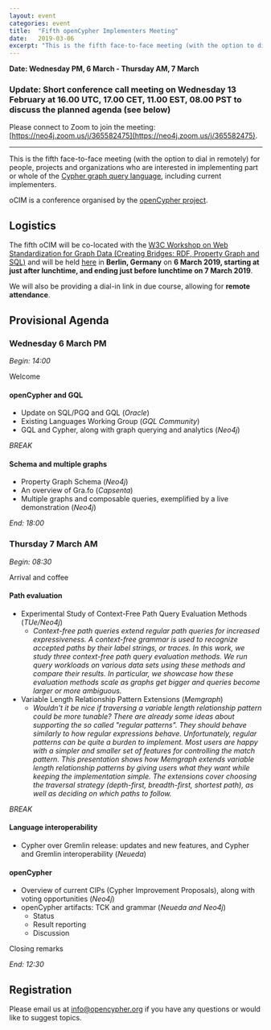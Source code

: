 ```yaml
---
layout: event
categories: event
title:  "Fifth openCypher Implementers Meeting"
date:   2019-03-06
excerpt: "This is the fifth face-to-face meeting (with the option to dial in remotely) for people, projects and organizations interested in participating in the openCypher project."
---
```

**Date: Wednesday PM, 6 March - Thursday AM, 7 March**

### **Update**: Short conference call meeting on Wednesday 13 February at 16.00 UTC, 17.00 CET, 11.00 EST, 08.00 PST to discuss the planned agenda (see below)

Please connect to Zoom to join the meeting: [https://neo4j.zoom.us/j/365582475](https://neo4j.zoom.us/j/365582475).

---

This is the fifth face-to-face meeting (with the option to dial in remotely) for people, projects and organizations who are interested in implementing part or whole of the [Cypher graph query language](https://neo4j.com/developer/cypher/), including current implementers.

oCIM is a conference organised by the [openCypher project](http://www.opencypher.org).

## Logistics

The fifth oCIM will be co-located with the [W3C Workshop on Web Standardization for Graph Data (Creating Bridges: RDF, Property Graph and SQL)](https://www.w3.org/Data/events/data-ws-2019/index.html) and will be held [here](https://www.w3.org/Data/events/data-ws-2019/cfp.html#location) in **Berlin, Germany** on **6 March 2019, starting at just after lunchtime, and ending just before lunchtime on 7 March 2019**.

We will also be providing a dial-in link in due course, allowing for **remote attendance**.

## Provisional Agenda

### Wednesday 6 March PM

*Begin: 14:00* 

Welcome

#### openCypher and GQL

* Update on SQL/PGQ and GQL (_Oracle_)
* Existing Languages Working Group (_GQL Community_)
* GQL and Cypher, along with graph querying and analytics (_Neo4j_)

*BREAK*

#### Schema and multiple graphs

* Property Graph Schema (_Neo4j_)
* An overview of Gra.fo (_Capsenta_)
* Multiple graphs and composable queries, exemplified by a live demonstration (_Neo4j_)

*End: 18:00*

### Thursday 7 March AM

*Begin: 08:30*

Arrival and coffee

#### Path evaluation

* Experimental Study of Context-Free Path Query Evaluation Methods (_TUe/Neo4j_)
   * _Context-free path queries extend regular path queries for increased expressiveness. A context-free grammar is used to recognize accepted paths by their label strings, or traces. In this work, we study three context-free path query evaluation methods. We run query workloads on various data sets using these methods and compare their results. In particular, we showcase how these evaluation methods scale as graphs get bigger and queries become larger or more ambiguous._
* Variable Length Relationship Pattern Extensions (_Memgraph_)
   * _Wouldn't it be nice if traversing a variable length relationship pattern could be more tunable? There are already some ideas about supporting the so called "regular patterns". They should behave similarly to how regular expressions behave. Unfortunately, regular patterns can be quite a burden to implement. Most users are happy with a simpler and smaller set of features for controlling the match pattern. This presentation shows how Memgraph extends variable length relationship patterns by giving users what they want while keeping the implementation simple. The extensions cover choosing the traversal strategy (depth-first, breadth-first, shortest path), as well as deciding on which paths to follow._

*BREAK*

#### Language  interoperability

* Cypher over Gremlin release: updates and new features, and Cypher and Gremlin interoperability (_Neueda_)

#### openCypher

* Overview of current CIPs (Cypher Improvement Proposals), along with voting opportunities (_Neo4j_) 
* openCypher artifacts: TCK and grammar (_Neueda and Neo4j_)
   * Status 
   * Result reporting 
   * Discussion


Closing remarks

*End: 12:30*


## Registration

Please email us at [info@opencypher.org](mailto:<info@opencypher.org>) if you have any questions or would like to suggest topics. 